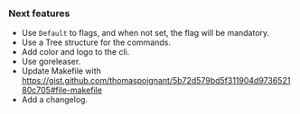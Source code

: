 ### Next features

* Use `Default` to flags, and when not set, the flag will be mandatory.
* Use a Tree structure for the commands.
* Add color and logo to the cli.
* Use goreleaser.
* Update Makefile with https://gist.github.com/thomaspoignant/5b72d579bd5f311904d973652180c705#file-makefile
* Add a changelog.
